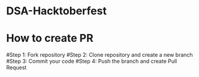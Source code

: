 # DSA-Hacktoberfest
# How to create PR
#Step 1:
Fork repository
#Step 2:
Clone repository and create a new branch
#Step 3:
Commit your code
#Step 4:
Push the branch and create Pull Request
